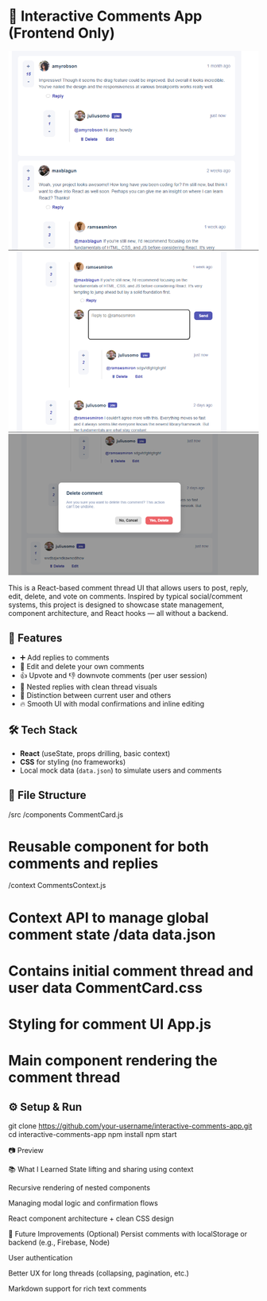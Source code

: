 # 💬 Interactive Comments App (Frontend Only)

![Image1](src/Preview/image2.png)
![Image2](src/Preview/image3.png)
![Image3](src/Preview/image1.png)


This is a React-based comment thread UI that allows users to post, reply, edit, delete, and vote on comments. Inspired by typical social/comment systems, this project is designed to showcase state management, component architecture, and React hooks — all without a backend.

## 🧠 Features

- ➕ Add replies to comments
- 🧾 Edit and delete your own comments
- 👍 Upvote and 👎 downvote comments (per user session)
- 🧵 Nested replies with clean thread visuals
- 🧍 Distinction between current user and others
- 🔥 Smooth UI with modal confirmations and inline editing

## 🛠 Tech Stack

- **React** (useState, props drilling, basic context)
- **CSS** for styling (no frameworks)
- Local mock data (`data.json`) to simulate users and comments

## 📁 File Structure

/src /components CommentCard.js 
# Reusable component for both comments and replies 
/context CommentsContext.js 
# Context API to manage global comment state /data data.json 
# Contains initial comment thread and user data CommentCard.css 
# Styling for comment UI App.js
# Main component rendering the comment thread


## ⚙️ Setup & Run
git clone https://github.com/your-username/interactive-comments-app.git
cd interactive-comments-app
npm install
npm start

📷 Preview

📚 What I Learned
State lifting and sharing using context

Recursive rendering of nested components

Managing modal logic and confirmation flows

React component architecture + clean CSS design

🚀 Future Improvements (Optional)
Persist comments with localStorage or backend (e.g., Firebase, Node)

User authentication

Better UX for long threads (collapsing, pagination, etc.)

Markdown support for rich text comments
